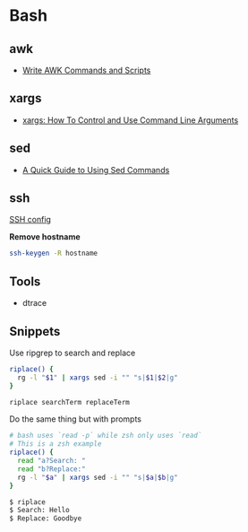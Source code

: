# Bash

## awk

+ [Write AWK Commands and Scripts](https://www.lifewire.com/write-awk-commands-and-scripts-2200573)


## xargs

+ [xargs: How To Control and Use Command Line Arguments](https://www.cyberciti.biz/faq/linux-unix-bsd-xargs-construct-argument-lists-utility/)


## sed

+ [A Quick Guide to Using Sed Commands](https://www.lifewire.com/example-uses-of-sed-2201058)



## ssh

[SSH config](http://nerderati.com/2011/03/17/simplify-your-life-with-an-ssh-config-file/)

**Remove hostname**

```bash
ssh-keygen -R hostname
```



## Tools

+ dtrace


## Snippets

Use ripgrep to search and replace
```bash
riplace() {
  rg -l "$1" | xargs sed -i "" "s|$1|$2|g"
}

riplace searchTerm replaceTerm
```

Do the same thing but with prompts
```bash
# bash uses `read -p` while zsh only uses `read`
# This is a zsh example
riplace() {
  read "a?Search: "
  read "b?Replace:"
  rg -l "$a" | xargs sed -i "" "s|$a|$b|g"
}

$ riplace
$ Search: Hello
$ Replace: Goodbye
```
